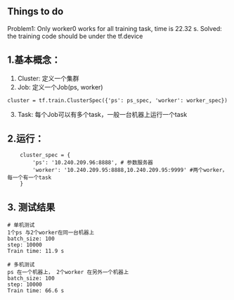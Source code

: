 ﻿## Things to do
Problem1: Only worker0 works for all training task, time is 22.32 s.
Solved: the training code should be under the tf.device 

##  1.基本概念：

1. Cluster:  定义一个集群
2. Job:  定义一个Job(ps, worker)
```
cluster = tf.train.ClusterSpec({'ps': ps_spec, 'worker': worker_spec})
```

3. Task: 每个Job可以有多个task，一般一台机器上运行一个task

##  2.运行：


```
	cluster_spec = {
		'ps': '10.240.209.96:8888', # 参数服务器
		'worker': '10.240.209.95:8888,10.240.209.95:9999' #两个worker，每一个有一个task
	}
```

## 3. 测试结果
```
# 单机测试
1个ps 与2个worker在同一台机器上
batch_size: 100
step: 10000
Train time: 11.9 s

# 多机测试
ps 在一个机器上， 2个worker 在另外一个机器上
batch_size: 100
step: 10000
Train time: 66.6 s
```
